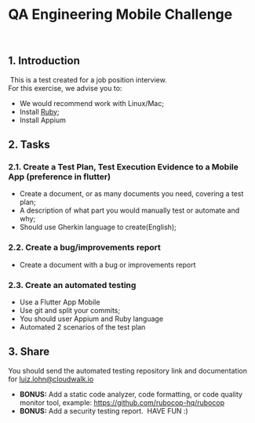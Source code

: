 # QA Engineering Mobile Challenge
​
## 1. Introduction
​
This is a test created for a job position interview.  
​
For this exercise, we advise you to: 
- We would recommend work with Linux/Mac;
- Install [Ruby](https://rvm.io/);
- Install Appium
​
## 2. Tasks
### 2.1. Create a Test Plan, Test Execution Evidence to a Mobile App (preference in flutter)
- Create a document, or as many documents you need, covering a test plan;
- A description of what part you would manually test or automate and why;
- Should use Gherkin language to create(English);
​
### 2.2. Create a bug/improvements report
- Create a document with a bug or improvements report

### 2.3. Create an automated testing
- Use a Flutter App Mobile
- Use git and split your commits;
- You should user Appium and Ruby language
- Automated 2 scenarios of the test plan
​
## 3. Share
You should send the automated testing repository link and documentation for luiz.lohn@cloudwalk.io

- **BONUS:** Add a static code analyzer, code formatting, or code quality monitor tool, example: https://github.com/rubocop-hq/rubocop
- **BONUS:** Add a security testing report. 
​
HAVE FUN :)
